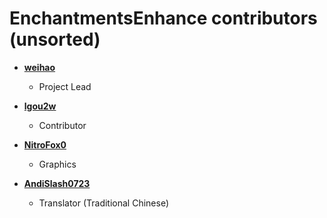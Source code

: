 EnchantmentsEnhance contributors (unsorted)
============================================

* **[weihao](https://github.com/weihao)**

  * Project Lead

* **[lgou2w](https://github.com/lgou2w)**

  * Contributor
  
* **[NitroFox0](https://www.spigotmc.org/members/nitrofox0.14320/)**

  * Graphics

* **[AndiSlash0723](https://github.com/AndiSlash0723)**

  * Translator (Traditional Chinese)